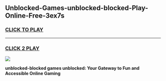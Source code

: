 
## Unblocked-Games-unblocked-blocked-Play-Online-Free-3ex7s
<h3>
<a href="https://premium76.site?title=unblocked-blocked&ref=26A">CLICK TO PLAY</a></h3>
<hr>

<h3>
<a href="https://premium76.site?title=unblocked-blocked&ref=26A">CLICK 2 PLAY</a>
  
</h3>

<a href="https://premium76.site?title=unblocked-blocked&ref=26A"><img src="https://clearcache.store/games.png"></a>


**unblocked-blocked games unblocked: Your Gateway to Fun and Accessible Online Gaming**
